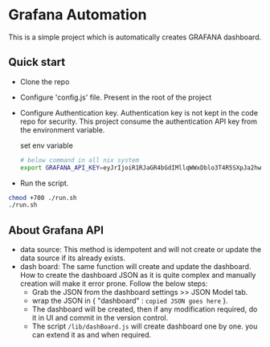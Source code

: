# Grafana Automation

This is a simple project which is automatically creates GRAFANA dashboard.

## Quick start

- Clone the repo

- Configure 'config.js' file. Present in the root of the project

- Configure Authentication key.
  Authentication key is not kept in the code repo for security. This project consume the authentication API key from the environment variable.

  set env variable

  ```sh
  # below command in all nix system
  export GRAFANA_API_KEY=eyJrIjoiR1RJaGR4bGdIMllqWWxDblo3T4R5SXpJa2hwNDU2MVYiLCJuIjoiYWJoaXNoZWsiLCJpZCI6MX0
  ```

- Run the script.

```sh
chmod +700 ./run.sh
./run.sh
```

## About Grafana API

- data source: This method is idempotent and will not create or update the data source if its already exists.
- dash board: The same function will create and update the dashboard. How to create the dashboard JSON as it is quite complex and manually creation will make it error prone. Follow the below steps:
  - Grab the JSON from the dashboard settings >> JSON Model tab.
  - wrap the JSON in { "dashboard" : `copied JSON goes here` }.
  - The dashboard will be created, then if any modification required, do it in UI and commit in the version control.
  - The script `/lib/dashBoard.js` will create dashboard one by one. you can extend it as and when required.
